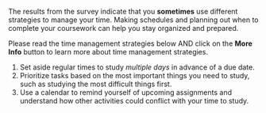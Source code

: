 The results from the survey indicate that you **sometimes** use different strategies to manage your time. Making schedules and planning out when to complete your coursework can help you stay organized and prepared.   

Please read the time management strategies below AND click on the **More Info** button to learn more about time management strategies. 

1.	Set aside regular times to study *multiple days* in advance of a due date.
2.	Prioritize tasks based on the most important things you need to study, such as studying the most difficult things first. 
3.	Use a calendar to remind yourself of upcoming assignments and understand how other activities could conflict with your time to study.

